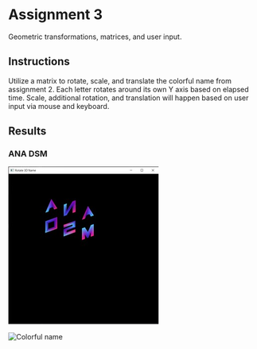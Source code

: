 # Assignment 3

Geometric transformations, matrices, and user input.

## Instructions

Utilize a matrix to rotate, scale, and translate the colorful name from assignment 2.
Each letter rotates around its own Y axis based on elapsed time.
Scale, additional rotation, and translation will happen based on user input via mouse and keyboard.

## Results

### ANA DSM

![Colorful name](/Assignment_3/Rotate3DName.JPG)

![Colorful name](/Assignment_3/Rotate3DName.gif)